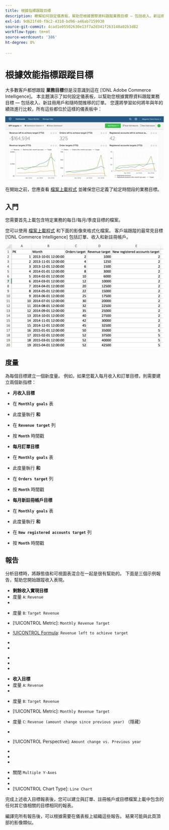 ```yaml
---
title: 根據指標跟蹤目標
description: 瞭解如何設定儀表板，幫助您根據實際資料跟蹤業務目標 — 包括收入、新註冊用戶和隨時間推移的訂單。
exl-id: 9d621f40-f9c2-4310-bd96-a46ab7159930
source-git-commit: 4cad1e05502630e13f7a2d341f263140a02b3d82
workflow-type: tm+mt
source-wordcount: '386'
ht-degree: 0%

---
```


# 根據效能指標跟蹤目標

大多數客戶都想跟蹤 **業務目標**&#x200B;但是沒意識到這在 [!DNL Adobe Commerce Intelligence]。 本主題演示了如何設定儀表板，以幫助您根據實際資料跟蹤業務目標 — 包括收入、新註冊用戶和隨時間推移的訂單。 您還將學習如何將年與年的績效進行比較，所有這些都位於這樣的儀表板中：

![](../../assets/Goals-_dashboard_2.png)

在開始之前，您應查看 [檔案上載程式](../importing-data/connecting-data/using-file-uploader.md) 並確保您已定義了給定時間段的業務目標。

## 入門

您需要首先上載包含特定業務的每日/每月/季度目標的檔案。

您可以使用 [檔案上載程式](../importing-data/connecting-data/using-file-uploader.md) 和下面的影像來格式化檔案。 客戶端跟蹤的最常見目標 [!DNL Commerce Intelligence] 包括訂單、收入和新註冊帳戶。

![](../../assets/Goals-_Excel.png)

## 度量

為每個目標建立一個新度量。 例如，如果您載入每月收入和訂單目標，則需要建立兩個新指標：

* **月收入目標**
* 在 **`Monthly goals`** 表
* 此度量執行 **和**
* 在 **`Revenue target`** 列
* 按 **`Month`** 時間戳

* **每月訂單目標**
* 在 **`Monthly goals`** 表
* 此度量執行 **和**
* 在 **`Orders target`** 列
* 按 **`Month`** 時間戳

* **每月新註冊帳戶目標**
* 在 **`Monthly goals`** 表
* 此度量執行 **和**
* 在 **`New registered accounts target`** 列
* 按 **`Month`** 時間戳

## 報告

分析目標時，將靜態值和可視圖表混合在一起是很有幫助的。 下面是三個示例報告，幫助您開始跟蹤收入表現。

* **剩餘收入實現目標**
* 度量 `A`: `Revenue`
* 

   [!UICONTROL度量]: `Revenue`

* 度量 `B`: `Target Revenue`
* [!UICONTROL Metric]: `Monthly Revenue Target`

* [!UICONTROL Formula]: `Revenue left to achieve target`
* 
   [!UICONTROL公式]: `(B-A)`
* 

   [!UICONTROL Format]: `Number`

* [!UICONTROL Time period]:（不管您想要什麼時間段）
* 
   [!UICONTROL Interval]: `Month`
* 

   [!UICONTROL圖表類型]: `Scalar`

* **收入目標**
* 度量 `A`: `Revenue`
* 

   [!UICONTROL度量]: `Revenue`

* 度量 `B`: `Target Revenue`
* [!UICONTROL Metric]: `Monthly Revenue Target`

* 度量 `C`: `Revenue (amount change since previous year)` （隱藏）
* 
   [!UICONTROL度量]: `Revenue`
* [!UICONTROL Perspective]: `Amount change vs. Previous year`

* [!UICONTROL Formula]:（去年本月）
* 
   [!UICONTROL公式]: `(A-C)`
* 

   [!UICONTROL Format]: `Currency`

* 關閉 `Multiple Y-Axes`
* [!UICONTROL Time period]:（不管您需要什麼相關時間段）*
* 
   [!UICONTROL Interval]: `Month`
* [!UICONTROL Chart Type]: `Line Chart`

完成上述收入目標報表後，您可以建立與訂單、註冊帳戶或目標檔案上載中包含的任何其它值相關的目標相同的報表。

編譯完所有報告後，可以根據需要在儀表板上組織這些報告。 結果可能與此頁頂部的影像類似。
